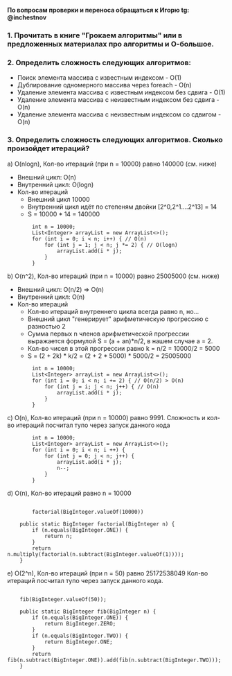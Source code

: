 **По вопросам проверки и переноса обращаться к Игорю tg: @inchestnov**
### 1. Прочитать в книге "Грокаем алгоритмы" или в предложенных материалах про алгоритмы и О-большое.
### 2. Определить сложность следующих алгоритмов:
- Поиск элемента массива с известным индексом - O(1)
- Дублирование одномерного массива через foreach - O(n)
- Удаление элемента массива с известным индексом без сдвига - O(1)
- Удаление элемента массива с неизвестным индексом без сдвига - O(n)
- Удаление элемента массива с неизвестным индексом со сдвигом - O(n)

### 3. Определить сложность следующих алгоритмов. Сколько произойдет итераций?
a) O(nlogn), Кол-во итераций (при n = 10000) равно 140000 (см. ниже)
- Внешний цикл: O(n)
- Внутренний цикл: O(logn)
- Кол-во итераций
  - Внешний цикл 10000
  - Внутренний цикл идёт по степеням двойки [2^0,2^1....2^13] = 14
  - S = 10000 * 14 = 140000
```
        int n = 10000;
        List<Integer> arrayList = new ArrayList<>();
        for (int i = 0; i < n; i++) { // O(n)
            for (int j = 1; j < n; j *= 2) { // O(logn)
                arrayList.add(i * j);
            }
        }
```
b) O(n^2),  Кол-во итераций (при n = 10000) равно 25005000 (см. ниже)
- Внешний цикл: O(n/2) => O(n)
- Внутренний цикл: O(n)
- Кол-во итераций
  - Кол-во итераций внутреннего цикла всегда равно n, но...
  - Внешний цикл "генерирует" арифметическую прогрессию с разностью 2
  - Сумма первых n членов арифметической прогрессии выражается формулой S = (a + an)*n/2, в нашем случае a = 2.
  - Кол-во чисел в этой прогрессии равно k = n/2 = 10000/2 = 5000
  - S = (2 + 2k) * k/2 = (2 + 2 * 5000) * 5000/2 = 25005000

```
        int n = 10000;
        List<Integer> arrayList = new ArrayList<>();
        for (int i = 0; i < n; i += 2) { // O(n/2) > O(n)
            for (int j = i; j < n; j++) { // O(n)
                arrayList.add(i * j);
            }
        }
```

с) O(n), Кол-во итераций (при n = 10000) равно 9991.
Сложность и кол-во итераций посчитал тупо через запуск данного кода


```
        int n = 10000;
        List<Integer> arrayList = new ArrayList<>();
        for (int i = 0; i < n; i ++) {
            for (int j = 0; j < n; j++) {
                arrayList.add(i * j);
				n--;
            }
        }
```

d) O(n), Кол-во итераций равно n = 10000
```
		
		factorial(BigInteger.valueOf(10000))
	
    public static BigInteger factorial(BigInteger n) {
        if (n.equals(BigInteger.ONE)) {
            return n;
        }
        return n.multiply(factorial(n.subtract(BigInteger.valueOf(1))));
    }
```

e) O(2^n), Кол-во итераций (при n = 50) равно 25172538049
Кол-во итераций посчитал тупо через запуск данного кода.
```
	
	fib(BigInteger.valueOf(50));

    public static BigInteger fib(BigInteger n) {
        if (n.equals(BigInteger.ONE)) {
            return BigInteger.ZERO;
        }
        if (n.equals(BigInteger.TWO)) {
            return BigInteger.ONE;
        }
        return fib(n.subtract(BigInteger.ONE)).add(fib(n.subtract(BigInteger.TWO)));
    }
```
